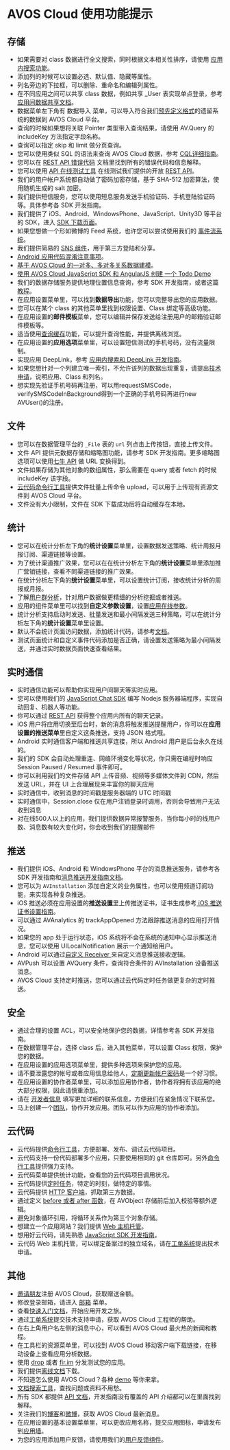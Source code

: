 
# AVOS Cloud 使用功能提示

## 存储

* 如果需要对 class 数据进行全文搜索，同时根据文本相关性排序，请使用 [应用内搜索功能](https://cn.avoscloud.com/docs/app_search_guide.html)。
* 添加列的时候可以设置必选、默认值、隐藏等属性。
* 列名旁边的下拉框，可以删除、重命名和编辑列属性。
* 在不同应用之间可以共享 class 数据，例如共享 _User 表实现单点登录，参考[应用间数据共享文档](https://cn.avoscloud.com/docs/app_data_share.html)。
* 数据菜单左下角有 数据导入 菜单，可以导入符合我们[预先定义格式](https://cn.avoscloud.com/docs/data_security.html#导入数据)的遗留系统的数据到 AVOS Cloud 平台。
* 查询的时候如果想将关联 Pointer 类型带入查询结果，请使用 AV.Query 的 includeKey 方法指定字段名称。
* 查询可以指定 skip 和 limit 做分页查询。
* 您可以使用类似 SQL 的语法来查询 AVOS Cloud 数据，参考 [CQL详细指南](https://cn.avoscloud.com/docs/cql_guide.html)。
* 您可以在 [REST API 错误代码](https://cn.avoscloud.com/docs/error_code.html) 文档里找到所有的错误代码和信息解释。
* 您可以使用 [API 在线测试工具](https://cn.avoscloud.com/apionline/) 在线测试我们提供的开放 [REST API](https://cn.avoscloud.com/docs/rest_api.html)。
* 我们的用户帐户系统都自动做了密码加密存储，基于 SHA-512 加密算法，使用随机生成的 salt 加密。
* 我们提供短信服务，您可以使用短息服务发送手机验证码、手机登陆验证码等。具体参考各 SDK 开发指南。
* 我们提供了 iOS、Android、WindowsPhone、JavaScript、Unity3D 等平台的 SDK，进入 [SDK 下载页面](https://cn.avoscloud.com/docs/sdk_down.html)。
* 如果您想做一个形如微博的 Feed 系统，也许您可以尝试使用我们的 [事件流系统](https://cn.avoscloud.com/docs/status_system.html)。
* 我们提供简易的 [SNS 组件](https://cn.avoscloud.com/docs/sns.html)，用于第三方登陆和分享。
* [Android 应用代码混淆注意事项](https://cn.avoscloud.com/docs/android_guide.html#代码混淆)。
* [基于 AVOS Cloud 的一对多、多对多关系数据建模](https://blog.avoscloud.com/1723/)。
* [使用 AVOS Cloud JavaScript SDK 和 AngularJS 创建 一个 Todo Demo](https://blog.avoscloud.com/1541/)
* 我们的数据存储服务提供地理位置信息查询，参考 SDK 开发指南，或者这篇[教程](https://blog.avoscloud.com/537/)。
* 在应用设置菜单里，可以找到**数据导出**功能，您可以完整导出您的应用数据。
* 您可以在某个 class 的其他菜单里找到权限设置、Class 绑定等高级功能。
* 在应用设置的**邮件模板**菜单，您可以编辑并保存发送给注册用户的邮箱验证邮件模板等。
* 适当使用[查询缓存](https://cn.avoscloud.com/docs/ios_os_x_guide.html#缓存查询)功能，可以提升查询性能，并提供离线浏览。
* 在应用设置的**应用选项**菜单里，可以设置短信测试的手机号码，没有流量限制。
* 实现应用 DeepLink，参考 [应用内搜索和 DeepLink 开发指南](https://cn.avoscloud.com/docs/app_search_guide.html)。
* 如果您想针对一个列建立唯一索引，不允许该列的数据出现重复，请提出[技术申请](https://ticket.avosapps.com)，说明应用、Class 和列名。
* 想实现先验证手机号码再注册，可以用requestSMSCode，verifySMSCodeInBackground得到一个正确的手机号码再进行new AVUser()的注册。

## 文件

* 您可以在数据管理平台的 `_File` 表的 `url` 列点击上传按钮，直接上传文件。
* 文件 API 提供元数据存储和缩略图功能，请参考 SDK 开发指南。更多缩略图选项可以使用[七牛 API](http://docs.qiniu.com/api/v6/image-process.html) 做 URL 变换得到。
* 文件如果存储为其他对象的数组属性，那么需要在 query 或者 fetch 的时候 includeKey 该字段。
* [云代码命令行工具](https://cn.avoscloud.com/docs/cloud_code_commandline.html)提供文件批量上传命令 upload，可以用于上传现有资源文件到 AVOS Cloud 平台。
* 文件没有大小限制，文件在 SDK 下载成功后将自动缓存在本地。

## 统计

* 您可以在统计分析左下角的**统计设置**菜单里，设置数据发送策略、统计周报月报订阅、渠道链接等设置。
* 为了统计渠道推广效果，您可以在在统计分析左下角的**统计设置**菜单里添加推广营销链接，查看不同渠道链接的推广效果。
* 在统计分析左下角的**统计设置**菜单里，可以设置统计订阅，接收统计分析的周报或月报。
* 了解[用户群分析](https://cn.avoscloud.com/docs/user_groups.html)，针对用户数据做更精细的分析挖掘或者推送。
* 应用的组件菜单里可以找到**自定义参数设置**，设置[应用在线参数](https://cn.avoscloud.com/docs/ios_statistics.html#获取在线参数)。
* 统计分析支持启动时发送、批量发送和最小间隔发送三种策略，可以在统计分析左下角的**统计设置**菜单里设置。
* 默认不会统计页面访问数据，添加统计代码，请参考[文档](https://cn.avoscloud.com/docs/android_statistics.html#统计页面路径)。
* 测试页面统计和自定义事件代码添加是否正确，请设置发送策略为最小间隔发送，并通过实时数据页面快速查看结果。

## 实时通信

* 实时通信功能可以帮助你实现用户间聊天等实时应用。
* 您可以使用我们的 [JavaScript Chat SDK](https://cn.avoscloud.com/docs/sdk_down.html) 编写 Nodejs 服务器端程序，实现自动回复、机器人等功能。
* 你可以通过 [REST API](https://cn.avoscloud.com/docs/rest_api.html#获取聊天记录) 获得整个应用内所有的聊天记录。
* iOS 用户将应用切换至后台时，新的消息将触发推送提醒用户，你可以在**应用设置的推送菜单**里自定义这条推送，支持 JSON 格式哦。
* Android 实时通信客户端和推送共享连接，所以 Android 用户是后台永久在线的。
* 我们的 SDK 会自动处理重连、网络环境变化等状况，你只需在编程时响应 Session Paused / Resumed 事件即可。
* 你可以利用我们的文件存储 API 上传音频、视频等多媒体文件到 CDN，然后发送 URL，并在 UI 上合理展现来丰富你的聊天应用
* 实时通信中，收到消息的时间戳是服务器端的 UTC 时间戳
* 实时通信中，Session.close 仅在用户注销登录时调用，否则会导致用户无法收到消息
* 对在线500人以上的应用，我们提供数据异常报警服务，当你每小时的线用户数、消息数有较大变化时，你会收到我们的提醒邮件

## 推送

* 我们提供 iOS、Android 和 WindowsPhone 平台的消息推送服务，请参考各 SDK 开发指南和[消息推送开发指南文档](https://cn.avoscloud.com/docs/push_guide.html)。
* 您可以为 `AVInstallation` 添加自定义的业务属性，也可以使用频道订阅功能，来实现各种复杂推送。
* iOS 推送必须在应用设置的**推送设置**里上传推送证书，证书生成参考[ iOS 推送证书设置指南](https://cn.avoscloud.com/docs/ios_push_cert.html)。
* 可以通过 AVAnalytics 的 trackAppOpened 方法跟踪推送消息的应用打开情况。
* 如果您的 app 处于运行状态，iOS 系统将不会在系统的通知中心显示推送消息，您可以使用 UILocalNotification 展示一个通知给用户。
* Android 可以通过[自定义 Receiver ](https://cn.avoscloud.com/docs/push_guide.html#自定义-receiver)来自定义消息推送接收逻辑。
* AVPush 可以设置 AVQuery 条件，查询符合条件的 AVInstallation 设备推送消息。
* AVOS Cloud 支持定时推送，您可以通过云代码定时任务做更复杂的定时推送。

## 安全

* 通过合理的设置 ACL，可以安全地保护您的数据，详情参考各 SDK 开发指南。
* 在数据管理平台，选择 class 后，进入其他菜单，可以设置 Class 权限，保护您的数据。
* 在应用设置的应用选项菜单里，提供多种选项来保护您的应用。
* 请不要泄露您的帐号或者应用信息给他人，[定期更新帐户密码](https://cn.avoscloud.com/settings.html#/setting/password)是一个好习惯。
* 在应用设置的协作者菜单里，可以添加应用协作者，协作者将拥有该应用的绝大部分权限，因此请慎重添加。
* 请在 [开发者信息](https://cn.avoscloud.com/settings.html#/setting/info) 填写更加详细的联系信息，方便我们在紧急情况下联系您。
* 马上创建一个[团队](https://cn.avoscloud.com/settings.html#/setting/team)，协作开发应用。团队可以作为应用的协作者添加。

## 云代码

* 云代码提供[命令行工具](https://cn.avoscloud.com/docs/cloud_code_commandline.html)，方便部署、发布、调试云代码项目。
* 云代码支持一份代码部署多个应用，只要使用相同的 git 仓库即可。另外[命令行工具](https://cn.avoscloud.com/docs/cloud_code_commandline.html#多应用管理)提供强力支持。
* 云代码菜单提供统计功能，查看您的云代码项目调用状况。
* 云代码提供[定时任务](https://cn.avoscloud.com/docs/cloud_code_guide.html#定时任务)，特定的时刻，做特定的事情。
* 云代码提供 [HTTP 客户端](https://cn.avoscloud.com/docs/cloud_code_guide.html#http-客户端)，抓取第三方数据。
* 通过定义 [before 或者 after 函数](https://cn.avoscloud.com/docs/cloud_code_guide.html#在-save-前修改对象)，在 AVObject 存储前后加入校验等额外逻辑。
* 避免对象循环引用，将循环关系作为第三个对象存储。
* 想建立一个应用网站？我们提供 [Web 主机托管](https://cn.avoscloud.com/docs/cloud_code_guide.html#web-hosting)。
* 想用好云代码，请先熟悉 [JavaScript SDK 开发指南](https://cn.avoscloud.com/docs/js_guide.html)。
* 云代码 Web 主机托管，可以绑定备案过的独立域名，请在[工单系统](https://ticket.avosapps.com)提出技术申请。

## 其他

* [邀请朋友](https://cn.avoscloud.com/settings.html#/setting/invite)注册 AVOS Cloud，获取赠送金额。
* 修改登录邮箱，请进入 [邮箱](https://cn.avoscloud.com/settings.html#/setting/mail) 菜单。
* 查看[快速入门文档](https://cn.avoscloud.com/start.html)，开始应用开发之旅。
* 通过[工单系统](https://ticket.avosapps.com/login)提交技术支持申请，获取 AVOS Cloud 工程师的帮助。
* 在右上角用户名左侧的消息中心，可以看到 AVOS Cloud 最火热的新闻和教程。
* 在工具栏的资源菜单里，可以找到 AVOS Cloud 移动客户端下载链接，在移动设备上查看应用分析数据。
* 使用 [drop](https://drop.avosapps.com/) 或者 [fir.im](http://fir.im/) 分发测试您的应用。
* 我们提供[离线文档](https://cn.avoscloud.com/docs/avoscloud-docs.tar.gz)下载。
* 不知道怎么使用 AVOS Cloud？各种 [demo](https://cn.avoscloud.com/docs/demo.html) 等你来拿。
* [文档搜索工具](https://cn.avoscloud.com/search.html)，查找问题或资料不用愁。
* 所有 SDK 都提供 [API 文档](https://cn.avoscloud.com/docs/index.html)，开发指南没有覆盖的 API 介绍都可以在里面找到解释。
* 关注我们的[博客](https://blog.avoscloud.com/)和[微博](http://weibo.com/avoscloud)，获取 AVOS Cloud 最新消息。
* 在应用设置的基本设置菜单里，可以更改应用名称，提交应用图标，申请发布到[应用墙](https://cn.avoscloud.com/customers.html)。
* 为您的应用添加用户反馈，请使用我们的[用户反馈组件](https://cn.avoscloud.com/docs/feedback.html)。
